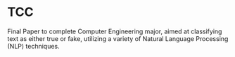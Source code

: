 # TCC
Final Paper to complete Computer Engineering major, aimed at classifying text as either true or fake, utilizing a variety
of Natural Language Processing (NLP) techniques.
